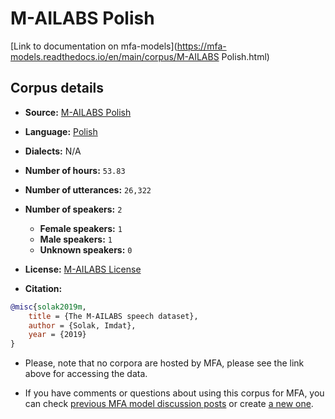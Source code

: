 
# M-AILABS Polish

[Link to documentation on mfa-models](https://mfa-models.readthedocs.io/en/main/corpus/M-AILABS Polish.html)

## Corpus details

- **Source:** [M-AILABS Polish](https://openslr.org/94/)
- **Language:** [Polish](https://en.wikipedia.org/wiki/Polish_language)
- **Dialects:** N/A
- **Number of hours:** `53.83`
- **Number of utterances:** `26,322`
- **Number of speakers:** `2`
  - **Female speakers:** `1`
  - **Male speakers:** `1`
  - **Unknown speakers:** `0`
- **License:** [M-AILABS License](https://www.caito.de/2019/01/the-m-ailabs-speech-dataset/)

- **Citation:**
```bibtex
@misc{solak2019m,
	title = {The M-AILABS speech dataset},
	author = {Solak, Imdat},
	year = {2019}
}
```

- Please, note that no corpora are hosted by MFA, please see the link above for accessing the data.

- If you have comments or questions about using this corpus for MFA, you can check [previous MFA model discussion posts](https://github.com/MontrealCorpusTools/mfa-models/discussions?discussions_q=M-AILABS+Polish) or create [a new one](https://github.com/MontrealCorpusTools/mfa-models/discussions/new).

